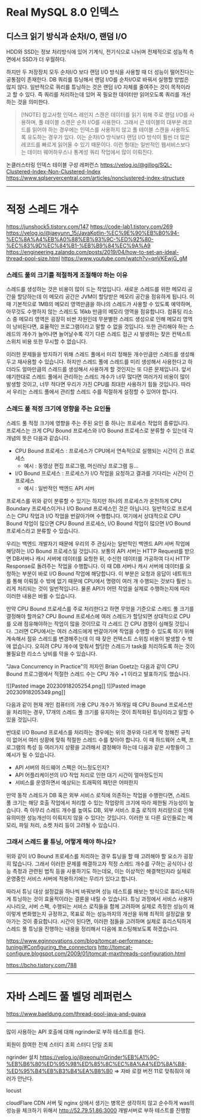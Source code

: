 
# Real MySQL 8.0 인덱스

## 디스크 읽기 방식과 순차I/O, 랜덤 I/O

HDD와 SSD는 정보 처리방식에 있어 기계식, 전기식으로 나뉘며 전체적으로 성능적 측면에서 SSD가 더 우월하다.

하지만 두 저장장치 모두 순차I/O 보다 랜덤 I/O 방식을 사용할 때 더 성능이 떨어진다는 공통점이 존재한다. DB 쿼리를 튜닝해서 랜덤 I/O를 순차I/O로 바꿔서 실행할 방법은 많지 않다. 일반적으로 쿼리를 튜닝하는 것은 랜덤 I/O 자체를 줄여주는 것이 목적이라고 할 수 있다. 즉 쿼리를 처리하는데 있어 꼭 필요한 데이터만 읽어오도록 쿼리를 개선하는 것을 의미한다.




> [!NOTE] 참고사항
> 인덱스 레인지 스캔은 데이터를 읽기 위해 주로 랜덤 I/O를 사용하며, 풀 테이블 스캔은 순차 I/O를 사용한다. 그래서 큰 테이블의 대부분 레코드를 읽어야 하는 경우에는 인덱스를 사용하지 않고 풀 테이블 스캔을 사용하도록 유도하는 경우가 있다. 이는 순차I/O 방식보다 랜덤 I/O 방식이 훨씬 더 많은 레코드를 빠르게 읽어올 수 있기 때문이다. 이런 형태는 일반적인 웹서비스보다는 데이터 웨어하우스나 통계성 쿼리 작업에서 많이 이뤄진다.



논클러스터링 인덱스 테이블 구성 레퍼런스
https://velog.io/@gillog/SQL-Clustered-Index-Non-Clustered-Index
https://www.sqlservercentral.com/articles/nonclustered-index-structure

---

# 적정 스레드 개수
https://junshock5.tistory.com/147
https://code-lab1.tistory.com/269
https://velog.io/@jaeyunn_15/JavaKotlin-%EC%9E%90%EB%B0%94-%EC%8A%A4%EB%A0%88%EB%93%9C-%ED%92%80-%EC%83%9D%EC%84%B1-%EB%B9%84%EC%9A%A9
https://engineering.zalando.com/posts/2019/04/how-to-set-an-ideal-thread-pool-size.html
https://www.youtube.com/watch?v=qnVKEwjG_gM

### 스레드 풀의 크기를 적절하게 조절해야 하는 이유

스레드를 생성하는 것은 비용이 많이 드는 작업입니다. 새로운 스레드를 위한 메모리 공간을 할당하는데 이 메모리 공간은 JVM이 할당받은 메모리 공간을 점유하게 됩니다. 이 때 기본적으로 1MB의 메모리 영역만큼을 하나의 스레드가 사용할 수 있도록 예약하며, 아무것도 수행하지 않는 스레드도 16kb 만큼의 메모리 영역을 점유합니다. 컴퓨팅 리소스 중 메모리 영역은 굉장히 비싼 자원인데 무분별한 스레드 생성으로 인해 메모리 영역이 낭비된다면, 효율적인 프로그램이라고 말할 수 없을 것입니다. 또한 관리해야 하는 스레드의 개수가 늘어나면 늘어날수록 각기 다른 스레드 접근 시 발생하는 잦은 컨텍스트 스위치 비용 또한 무시할 수 없습니다. 

이러한 문제들을 방지하기 위해 스레드 풀에서 미리 정해둔 개수만큼만 스레드를 생성해두고 재사용할 수 있습니다. 하지만 스레드 풀에 스레드를 미리 생성해서 사용한다고 하더라도 얼마만큼의 스레드를 생성해서 사용하게 할 것인지는 또 다른 문제입니다. 앞서 얘기한대로 스레드 풀에서 관리하는 스레드 개수가 너무 많다면 여러가지 비용이 많이 발생할 것이고, 너무 적다면 우리가 가진 CPU를 최대한 사용하기 힘들 것입니다. 따라서 우리는 스레드 풀에서 관리할 스레드 수를 적절하게 설정할 수 있어야 합니다.


### 스레드 풀 적정 크기에 영향을 주는 요인들

스레드 풀 적정 크기에 영향을 주는 주된 요인 중 하나는 프로세스 작업의 종류입니다. 프로세스는 크게 CPU Bound 프로세스와 I/O Bound 프로세스로 분류할 수 있는데 각 개념의 뜻은 다음과 같습니다. 

- CPU Bound 프로세스 : 프로세스가 CPU에서 연속적으로 실행되는 시간이 긴 프로세스
	- 예시 : 동영상 편집 프로그램, 머신러닝 프로그램 등...
- I/O Bound 프로세스 : 프로세스가 I/O 작업을 요청하고 결과를 기다리는 시간이 긴 프로세스
	- 예시 : 일반적인 백엔드 API 서버

프로세스를 위와 같이 분류할 수 있기는 하지만 하나의 프로세스가 온전하게 CPU Boundary 프로세스이거나 I/O Bound 프로세스인 것은 아닙니다. 일반적으로 프로세스는 CPU 작업과 I/O 작업을 번갈아가며 수행합니다. 여기에서 상대적으로 CPU Bound 작업이 많으면 CPU Bound 프로세스, I/O Bound 작업이 많으면 I/O Bound 프로세스라고 분류할 수 있습니다. 

우리는 백엔드 개발자기 때문에 우리의 주 관심사는 일반적인 백엔드 API 서버 작업에 해당하는 I/O Bound 프로세스일 것입니다. 보통의 API 서버는 HTTP Request를 받으면 DB서버나 캐시 서버에 데이터를 요청한 뒤, 수신한 데이터를 가공하여 다시 HTTP Response로 돌려주는 작업을 수행합니다. 이 때 DB 서버나 캐시 서버에 데이터를 요청하는 부분이 바로 I/O Bound 작업에 해당합니다. 이 부분은 요청과 응답이 네트워크를 통해 이뤄질 수 밖에 없기 때문에 CPU에서 명령이 여러 개 수행되는 것보다 훨씬 느리게 처리되는 것이 일반적입니다. 물론 API가 어떤 작업을 실제로 수행하는지에 따라 이러한 내용은 바뀔 수 있습니다. 

만약 CPU Bound 프로세스를 주로 처리한다고 하면 무엇을 기준으로 스레드 풀 크기를 결정해야 할까요? CPU Bound 프로세스에 여러 스레드가 할당되면 상대적으로 CPU를 오래 점유해야하는 작업이 많을 것이므로 각 스레드 간 CPU 경쟁이 심해질 것입니다. 그러면 CPU에서는 여러 스레드에게 번갈아가며 작업을 수행할 수 있도록 하기 위해 계속해서 점유 스레드를 변경해주는데 이 때 잦은 컨텍스트 스위칭 비용이 발생할 수 밖에 없습니다. 오히려 CPU 개수에 맞춰서 할당한 스레드가 task를 처리하도록 하는 것이 불필요한 리소스 낭비를 막을 수 있습니다. 

"Java Concurrency in Practice"의 저자인 Brian Goetz는 다음과 같이 CPU Bound 프로그램에서 적절한 스레드 수는 CPU 개수 +1 이라고 발표하기도 했습니다.

![[Pasted image 20230918205254.png]]
![[Pasted image 20230918205349.png]]

다음과 같이 현재 개인 컴퓨터의 가용 CPU 개수가 16개일 때 CPU Bound 프로세스만을 처리하는 경우, 17개의 스레드 풀 크기를 유지하는 것이 최적화된 튜닝이라고 말할 수 있을 것입니다.


반대로 I/O Bound 프로세스를 처리하는 경우에는 위의 경우와 다르게 딱 정해진 규칙이 없어서 여러 상황에 맞춰 적절한 스레드 수를 찾아야 합니다. 이 때 하드웨어 스펙, 프로그램의 특성 등 여러가지 상황을 고려해서 결정해야 하는데 다음과 같은 사항들이 그 예시가 될 수 있습니다.

- API 서버의 하드웨어 스펙은 어느정도인지?
- API 어플리케이션의 I/O 작업 처리로 인한 대기 시간이 얼마정도인지
- 서비스를 운영하면서 예상되는 트래픽의 패턴은 어떠한지


만약 동작 스레드가 DB 혹은 외부 서비스 로직에 의존하는 작업을 수행한다면, 스레드 풀 크기는 해당 호출 작업에서 처리할 수 있는 작업량의 크기에 따라 제한될 가능성이 높습니다. 즉 아무리 스레드 개수를 높여도 DB, 외부 서비스 호출 로직의 처리량으로 인해 유의미한 성능개선이 이뤄지지 않을 수 있다는 것입니다. 이러한 또 다른 요인들로는 메모리, 파일 처리, 소켓 처리 등이 고려될 수 있습니다. 


### 그래서 스레드 풀 튜닝, 어떻게 해야 하나요?

위와 같이 I/O Bound 프로세스를 처리하는 경우 튜닝을 할 때 고려해야 할 요소가 굉장히 많습니다. 그래서 이러한 문제를 해결하고자 적정 스레드 개수를 구하는 공식이나 성능 측정과 관련된 법칙 등을 사용하기도 하는데요, 이는 이상적인 해결책인지라 실제로 운영중인 서비스 서버에 적용하기에는 무리가 있다고 합니다. 

따라서 튜닝 대상 설정값을 하나씩 바꿔보며 성능 테스트를 해보는 방식으로 휴리스틱하게 튜닝하는 것이 효율적이라는 결론을 내릴 수 있습니다. 튜닝 과정에서 서비스 사용자 시나리오, 서버 스펙, 수행되는 서비스 로직들을 함께 고려하며 실제로 측정한 성능이 왜 이렇게 변화했는지 규정하고, 목표로 하는 성능까지의 개선을 위해 최적의 설정값을 찾아가는 것이 중요합니다. 시간이 된다면, 이러한 점들을 고려하며 실제로 휴리스틱하게 스레드 풀 튜닝을 진행하는 내용을 정리해서 다음에 포스팅해보도록 하겠습니다.




https://www.eginnovations.com/blog/tomcat-performance-tuning/#Configuring_the_connectors
http://tomcat-configure.blogspot.com/2009/01/tomcat-maxthreads-configuration.html

https://bcho.tistory.com/788






---

# 자바 스레드 풀 벨덩 레퍼런스
https://www.baeldung.com/thread-pool-java-and-guava



---


많이 사용하는 API 호출에 대해 ngrinder로 부하 테스트를 한다.


회원이 참여한 전체 스터디 조회
스터디 단일 조회


ngrinder 설치
https://velog.io/@xeonu/nGrinder%EB%A1%9C-%EB%B6%80%ED%95%98%ED%85%8C%EC%8A%A4%ED%8A%B8-%ED%95%B4%EB%B3%B4%EA%B8%B0
=> 자바 로컬 버전 11로 맞춰줘야 에러가 안난다.



locust

cloudFlare CDN 서버 및 nginx 상에서 생기는 병목은 생각하지 않고 순수하게 was의 성능을 체크하기 위해서 http://52.79.51.86:3000 개발서버로 부하 테스트를 진행함


